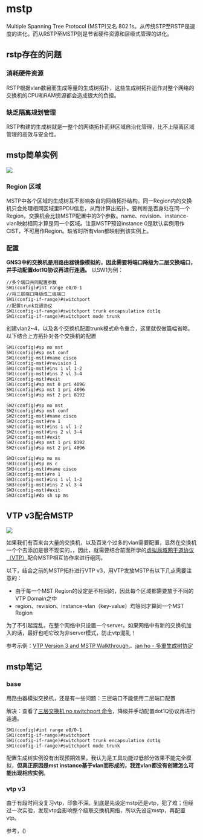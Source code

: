 # mstp

Multiple Spanning Tree Protocol (MSTP)又名 802.1s。从传统STP至RSTP是速度的进化。而从RSTP至MSTP则是节省硬件资源和层级式管理的进化。

## rstp存在的问题

### 消耗硬件资源

RSTP根据vlan数目而生成等量的生成树拓扑，这些生成树拓扑运作对整个网络的交换机的CPU和RAM资源都会造成很大的负担。

### 缺乏隔离规划管理

RSTP构建的生成树就是一整个的网络拓扑而非区域自治化管理，比不上隔离区域管理的高效与安全性。

## mstp简单实例

![](https://i.postimg.cc/Pr2Z1v8w/Snipaste-2019-11-26-23-05-37.png)

### Region 区域

MSTP中各个区域的生成树互不影响各自的网络拓扑结构。同一Region内的交换机只会处理相同区域里BPDU信息，从而计算出拓扑。要判断是否身处在同一个Region，交换机会比较MSTP配置中的3个参数。name、revision、instance-vlan映射相同才算是同一个区域。注意MSTP预设instance 0是默认实例用作CIST，不可用作Region。缺省时所有vlan都映射到该实例上。

### 配置

**GNS3中的交换机是用路由器镜像模拟的，因此需要将端口降级为二层交换端口，并手动配置dot1Q协议再进行连通。** 以SW1为例：

```ios
//多个端口共同配置参数
SW1(config)#int range e0/0-1
//将三层端口降级成二级端口
SW1(config-if-range)#switchport 
//配置trunk互通协议
SW1(config-if-range)#switchport trunk encapsulation dot1q 
SW1(config-if-range)#switchport mode trunk
```

创建vlan2~4，以及各个交换机配置trunk模式命令重合，这里就仅做篇幅省略。以下结合上方拓扑对各个交换机的配置

```
SW1(config)#sp mo mst
SW1(config)#sp mst conf
SW1(config-mst)#name cisco
SW1(config-mst)#revision 1
SW1(config-mst)#ins 1 vl 1-2
SW1(config-mst)#ins 2 vl 3-4
SW1(config-mst)#exit
SW1(config)#sp mst 0 pri 4096
SW1(config)#sp mst 1 pri 4096
SW1(config)#sp mst 2 pri 8192
```

```
SW2(config)#sp mo mst
SW2(config)#sp mst conf
SW2(config-mst)#name cisco
SW2(config-mst)#re 1
SW2(config-mst)#ins 1 vl 1-2
SW2(config-mst)#ins 2 vl 3-4
SW2(config-mst)#exit
SW2(config)#sp mst 1 pri 8192
SW2(config)#sp mst 2 pri 4096
```

```
SW3(config)#sp mo ms
SW3(config)#sp ms c
SW3(config-mst)#name cisco
SW3(config-mst)#re 1
SW3(config-mst)#ins 1 vl 1-2
SW3(config-mst)#ins 2 vl 3-4
SW3(config-mst)#exit
SW3(config)#do sh sp ms
```

## VTP v3配合MSTP

![](https://i.postimg.cc/vZR5rZHf/04-51.png)

如果我们有百来台大量的交换机，以及百来个过多的vlan需要配置，显然在交换机一个个去添加是很不现实的，，因此，就需要结合前面所学的[虚拟局域网干道协议（VTP）](sike-jiaohuan/vtp.md)配合MSTP相互协作来进行组网。

以下，结合之前的MSTP拓扑进行VTP v3，用VTP发放MSTP有以下几点需要注意的：

* 由于每一个MST Region的设定是不相同的，因此每个区域都需要放于不同的VTP Domain之中
* region、revision、instance-vlan（key-value）均等同才算同一个MST Region

为了不引起混乱，在整个网络中只设置一个server。如果网络中有新的交换机加入的话，最好也吧它改为非server模式，防止vtp混乱！

参考示例：[VTP Version 3 and MSTP Walkthrough.](http://sabotage-networks.blogspot.com/2010/02/vtp-version-3-and-mstp.html)、[jan ho - 多重生成树协定](https://www.jannet.hk/zh-Hans/post/multiple-spanning-tree-protocol-mstp/)

## mstp笔记

### base

用路由器模拟交换机，还是有一些问题：三层端口不能使用二层端口配置

解决：查看了[三层交换机 no switchport 命令](https://blog.csdn.net/chengxiug/article/details/88902274)，降级并手动配置dot1Q协议再进行连通。

```ios
SW1(config)#int range e0/0-1
SW1(config-if-range)#switchport 
SW1(config-if-range)#switchport trunk encapsulation dot1q 
SW1(config-if-range)#switchport mode trunk
```
配置生成树实例没有出现预期效果，我认为是工具功能过低部分效果不能完全模拟，**但真正原因是mst instance基于vlan而形成的，我连vlan都没有创建怎么可能出现相应实例**。

### vtp v3

由于有段时间没复习vtp，印象不深。到底是先设定mstp还是vtp，犯了难；但经过一次实验，发现vtp会影响整个级联交换机网络，所以先设定mstp，再配置vtp。

参考，()



